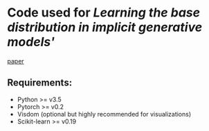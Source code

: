 # Code used for *Learning the base distribution in implicit generative models'*
[paper](https://arxiv.org/abs/1803.04357v2)

## Requirements:
* Python >= v3.5
* Pytorch >= v0.2
* Visdom (optional but highly recommended for visualizations) 
* Scikit-learn >= v0.19 

